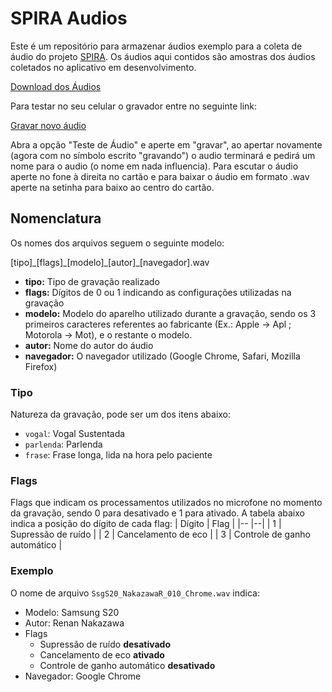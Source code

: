 # SPIRA Audios

Este é um repositório para armazenar áudios exemplo para a coleta de áudio do projeto [SPIRA](https://spira.ime.usp.br/coleta/). Os áudios aqui contidos são amostras dos áudios coletados no aplicativo em desenvolvimento.

[Download dos Áudios](https://github.com/spirabr/spira-audios/archive/refs/heads/main.zip)

Para testar no seu celular o gravador entre no seguinte link:

[Gravar novo áudio](https://spira.netlify.app/)

Abra a opção "Teste de Áudio" e aperte em "gravar", ao apertar novamente (agora com no símbolo escrito "gravando") o audio terminará e pedirá um nome para o audio (o nome em nada influencia). Para escutar o áudio aperte no fone à direita no cartão e para baixar o áudio em formato .wav aperte na setinha para baixo ao centro do cartão.

## Nomenclatura
Os nomes dos arquivos seguem o seguinte modelo:

\[tipo\]\_\[flags\]\_\[modelo\]\_\[autor\]\_\[navegador\].wav

 - **tipo:** Tipo de gravação realizado
 - **flags:** Dígitos de 0 ou 1 indicando as configurações utilizadas na gravação
 - **modelo:** Modelo do aparelho utilizado durante a gravação, sendo os 3 primeiros caracteres referentes ao fabricante (Ex.: Apple -> Apl ; Motorola -> Mot), e o restante o modelo.
 - **autor:** Nome do autor do áudio
 - **navegador:** O navegador utilizado (Google Chrome, Safari, Mozilla Firefox)

### Tipo
Natureza da gravação, pode ser um dos itens abaixo:
 - `vogal`: Vogal Sustentada
 - `parlenda`: Parlenda
 - `frase`: Frase longa, lida na hora pelo paciente

### Flags
Flags que indicam os processamentos utilizados no microfone no momento da gravação, sendo 0 para desativado e 1 para ativado. A tabela abaixo indica a posição do dígito de cada flag:
| Dígito | Flag |
|-- |--|
| 1 | Supressão de ruído           |
| 2 | Cancelamento de eco          |
| 3 | Controle de ganho automático |


### Exemplo
O nome de arquivo `SsgS20_NakazawaR_010_Chrome.wav` indica:

 * Modelo: Samsung S20
 * Autor: Renan Nakazawa
 * Flags
	 * Supressão de ruído **desativado**
	 * Cancelamento de eco **ativado**
	 * Controle de ganho automático **desativado**
 * Navegador: Google Chrome
